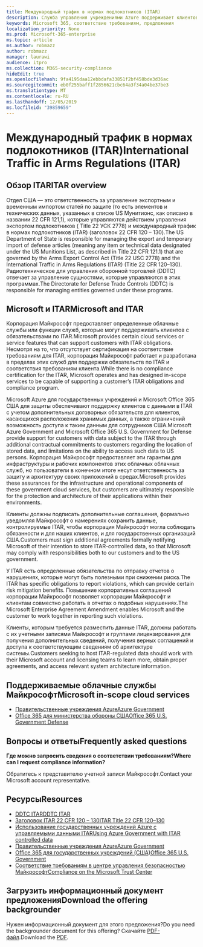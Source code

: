 ```yaml
---
title: Международный трафик в нормах подлокотников (ITAR)
description: Служба управления учреждениями Azure поддерживает клиентов, создающих международный трафик США в системах с поддержкой Регс.
keywords: Microsoft 365, соответствие требованиям, предложения
localization_priority: None
ms.prod: Microsoft-365-enterprise
ms.topic: article
ms.author: robmazz
author: robmazz
manager: laurawi
audience: itpro
ms.collection: M365-security-compliance
hideEdit: true
ms.openlocfilehash: 9fa4195daa12ebbdafa33851f2bf458bde3d36ac
ms.sourcegitcommit: eb0f255baff1f2856621cbc64a3f34a04be37be3
ms.translationtype: MT
ms.contentlocale: ru-RU
ms.lasthandoff: 12/05/2019
ms.locfileid: "39859659"
---
```

# <a name="international-traffic-in-arms-regulations-itar"></a><span data-ttu-id="e3762-104">Международный трафик в нормах подлокотников (ITAR)</span><span class="sxs-lookup"><span data-stu-id="e3762-104">International Traffic in Arms Regulations (ITAR)</span></span>

## <a name="itar-overview"></a><span data-ttu-id="e3762-105">Обзор ITAR</span><span class="sxs-lookup"><span data-stu-id="e3762-105">ITAR overview</span></span>

<span data-ttu-id="e3762-106">Отдел США — это ответственность за управление экспортным и временным импортом статей по защите (то есть элементов и технических данных, указанных в списке US Мунитионс, как описано в названии 22 CFR 121,1), которые управляются действием управления экспортом подлокотников ( Title 22 УСК 2778) и международный трафик в нормах подлокотников (ITAR) (заголовок 22 CFR 120 – 130).</span><span class="sxs-lookup"><span data-stu-id="e3762-106">The US Department of State is responsible for managing the export and temporary import of defense articles (meaning any item or technical data designated under the US Munitions List, as described in Title 22 CFR 121.1) that are governed by the Arms Export Control Act (Title 22 USC 2778) and the International Traffic in Arms Regulations (ITAR) (Title 22 CFR 120–130).</span></span> <span data-ttu-id="e3762-107">Радиотехническое для управления оборонной торговлей (DDTC) отвечает за управление сущностями, которые управляются в этих программах.</span><span class="sxs-lookup"><span data-stu-id="e3762-107">The Directorate for Defense Trade Controls (DDTC) is responsible for managing entities governed under these programs.</span></span>

## <a name="microsoft-and-itar"></a><span data-ttu-id="e3762-108">Microsoft и ITAR</span><span class="sxs-lookup"><span data-stu-id="e3762-108">Microsoft and ITAR</span></span>

<span data-ttu-id="e3762-109">Корпорация Майкрософт предоставляет определенные облачные службы или функции служб, которые могут поддерживать клиентов с обязательствами по ITAR.</span><span class="sxs-lookup"><span data-stu-id="e3762-109">Microsoft provides certain cloud services or service features that can support customers with ITAR obligations.</span></span> <span data-ttu-id="e3762-110">Несмотря на то, что отсутствует сертификация на соответствие требованиям для ITAR, корпорация Майкрософт работает и разработана в пределах этих служб для поддержки обязательств по ITAR и соответствия требованиям клиента.</span><span class="sxs-lookup"><span data-stu-id="e3762-110">While there is no compliance certification for the ITAR, Microsoft operates and has designed in-scope services to be capable of supporting a customer’s ITAR obligations and compliance program.</span></span>  
  
<span data-ttu-id="e3762-111">Microsoft Azure для государственных учреждений и Microsoft Office 365 США для защиты обеспечивают поддержку клиентов с данными в ITAR с учетом дополнительных договорных обязательств для клиентов, касающихся расположения хранимых данных, а также ограничений возможность доступа к таким данным для сотрудников США.</span><span class="sxs-lookup"><span data-stu-id="e3762-111">Microsoft Azure Government and Microsoft Office 365 U.S. Government for Defense provide support for customers with data subject to the ITAR through additional contractual commitments to customers regarding the location of stored data, and limitations on the ability to access such data to US persons.</span></span> <span data-ttu-id="e3762-112">Корпорация Майкрософт предоставляет эти гарантии для инфраструктуры и рабочих компонентов этих облачных облачных служб, но пользователи в конечном итоге несут ответственность за защиту и архитектуру своих приложений в средах.</span><span class="sxs-lookup"><span data-stu-id="e3762-112">Microsoft provides these assurances for the infrastructure and operational components of these government cloud services, but customers are ultimately responsible for the protection and architecture of their applications within their environments.</span></span>  
  
<span data-ttu-id="e3762-113">Клиенты должны подписать дополнительные соглашения, формально уведомляя Майкрософт о намерениях сохранить данные, контролируемые ITAR, чтобы корпорация Майкрософт могла соблюдать обязанности и для наших клиентов, и для государственных организаций США.</span><span class="sxs-lookup"><span data-stu-id="e3762-113">Customers must sign additional agreements formally notifying Microsoft of their intention to store ITAR-controlled data, so that Microsoft may comply with responsibilities both to our customers and to the US government.</span></span>  
  
<span data-ttu-id="e3762-114">У ITAR есть определенные обязательства по отправку отчетов о нарушениях, которые могут быть полезными при снижении риска.</span><span class="sxs-lookup"><span data-stu-id="e3762-114">The ITAR has specific obligations to report violations, which can provide certain risk mitigation benefits.</span></span> <span data-ttu-id="e3762-115">Повышение корпоративных соглашений корпорации Майкрософт позволяет корпорации Майкрософт и клиентам совместно работать в отчетах о подобных нарушениях.</span><span class="sxs-lookup"><span data-stu-id="e3762-115">The Microsoft Enterprise Agreement Amendment enables Microsoft and the customer to work together in reporting such violations.</span></span>  
  
<span data-ttu-id="e3762-116">Клиенты, которым требуется разместить данные ITAR, должны работать с их учетными записями Майкрософт и группами лицензирования для получения дополнительных сведений, получения верных соглашений и доступа к соответствующим сведениям об архитектуре системы.</span><span class="sxs-lookup"><span data-stu-id="e3762-116">Customers seeking to host ITAR-regulated data should work with their Microsoft account and licensing teams to learn more, obtain proper agreements, and access relevant system architecture information.</span></span>

## <a name="microsoft-in-scope-cloud-services"></a><span data-ttu-id="e3762-117">Поддерживаемые облачные службы Майкрософт</span><span class="sxs-lookup"><span data-stu-id="e3762-117">Microsoft in-scope cloud services</span></span>

- [<span data-ttu-id="e3762-118">Правительственные учреждения Azure</span><span class="sxs-lookup"><span data-stu-id="e3762-118">Azure Government</span></span>](https://aka.ms/AzureCompliance)
- [<span data-ttu-id="e3762-119">Office 365 для министерства обороны США</span><span class="sxs-lookup"><span data-stu-id="e3762-119">Office 365 U.S. Government Defense</span></span>](https://go.microsoft.com/fwlink/p/?LinkID=2077751)

## <a name="frequently-asked-questions"></a><span data-ttu-id="e3762-120">Вопросы и ответы</span><span class="sxs-lookup"><span data-stu-id="e3762-120">Frequently asked questions</span></span>

<span data-ttu-id="e3762-121">**Где можно запросить сведения о соответствии требованиям?**</span><span class="sxs-lookup"><span data-stu-id="e3762-121">**Where can I request compliance information?**</span></span>

<span data-ttu-id="e3762-122">Обратитесь к представителю учетной записи Майкрософт.</span><span class="sxs-lookup"><span data-stu-id="e3762-122">Contact your Microsoft account representative.</span></span>

## <a name="resources"></a><span data-ttu-id="e3762-123">Ресурсы</span><span class="sxs-lookup"><span data-stu-id="e3762-123">Resources</span></span>

- [<span data-ttu-id="e3762-124">DDTC ITAR</span><span class="sxs-lookup"><span data-stu-id="e3762-124">DDTC ITAR</span></span>](https://www.pmddtc.state.gov/?id=ddtc_kb_article_page&sys_id=24d528fddbfc930044f9ff621f961987)
- [<span data-ttu-id="e3762-125">Заголовок ITAR 22 CFR 120 – 130</span><span class="sxs-lookup"><span data-stu-id="e3762-125">ITAR Title 22 CFR 120–130</span></span>](https://aka.ms/itar)
- [<span data-ttu-id="e3762-126">Использование государственных учреждений Azure с управляемыми данными ITAR</span><span class="sxs-lookup"><span data-stu-id="e3762-126">Using Azure Government with ITAR controlled data</span></span>](https://aka.ms/azure-itar-guide)
- [<span data-ttu-id="e3762-127">Правительственные учреждения Azure</span><span class="sxs-lookup"><span data-stu-id="e3762-127">Azure Government</span></span>](https://azure.microsoft.com/features/gov/)
- [<span data-ttu-id="e3762-128">Office 365 для государственных учреждений (США)</span><span class="sxs-lookup"><span data-stu-id="e3762-128">Office 365 U.S. Government</span></span>](https://products.office.com/government/office-365-web-services-for-government)
- [<span data-ttu-id="e3762-129">Соответствие требованиям в центре управления безопасностью Майкрософт</span><span class="sxs-lookup"><span data-stu-id="e3762-129">Compliance on the Microsoft Trust Center</span></span>](https://www.microsoft.com/trust-center/compliance/compliance-overview)

## <a name="download-the-offering-backgrounder"></a><span data-ttu-id="e3762-130">Загрузить информационный документ предложения</span><span class="sxs-lookup"><span data-stu-id="e3762-130">Download the offering backgrounder</span></span>

<span data-ttu-id="e3762-131">Нужен информационный документ для этого предложения?</span><span class="sxs-lookup"><span data-stu-id="e3762-131">Do you need the backgrounder document for this offering?</span></span> <span data-ttu-id="e3762-132">Скачайте [PDF-файл](https://download.microsoft.com/download/A/7/4/A74AFF71-6EAC-4CFD-A09B-51852E1A1200/ITAR-Compliance.pdf).</span><span class="sxs-lookup"><span data-stu-id="e3762-132">Download the [PDF](https://download.microsoft.com/download/A/7/4/A74AFF71-6EAC-4CFD-A09B-51852E1A1200/ITAR-Compliance.pdf).</span></span>
